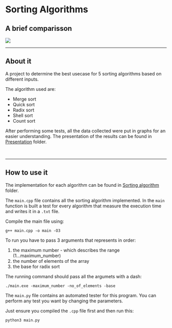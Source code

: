 <h1>Sorting Algorithms</h1>
<h2>A brief comparisson</h2>
<img src='https://user-images.githubusercontent.com/65015373/225962648-f6c3e0f1-31b1-4a21-ae6d-4816eaca0150.png'>



<br>
<hr>
<h2>About it</h2>

<p>A project to determine the best usecase for 5 sorting algorithms based on different inputs.</p>

<p>The algorithm used are:</p>
<ul>
    <li>Merge sort</li>
    <li>Quick sort</li>
    <li>Radix sort</li>
    <li>Shell sort</li>
    <li>Count sort</li>
</ul>

<p>After performing some tests, all the data collected were put in graphs for an easier understanding. The presentation of the results can be found in <a href='https://github.com/w-i-l/data_structure_1_hw/tree/main/Presentation'>Presentation</a> folder.</p>

<br>
<hr>
<h2>How to use it</h2>

<p>The implementation for each algorithm can be found in <a href = 'https://github.com/w-i-l/data_structure_1_hw/tree/main/Sorting%20Algorithm'/>Sorting algorithm</a> folder.</p>
<p>The <code>main.cpp</code> file contains all the sorting algorithm implemented. In the <code>main</code> function is built a test for every algorithm that measure the execution time and writes it in a <code>.txt</code> file. </p>

<p>Compile the main file using:</p>
<code>g++ main.cpp -o main -O3</code>

<p>To run you have to pass 3 arguments that represents in order:</p>
<ol>
    <li>the maximum number - which describes the range (1...maximum_number)</li>
    <li>the number of elements of the array</li>
    <li>the base for radix sort</li>
</ol>
<p>The running command should pass all the argumets with a dash:</p>
<code>./main.exe -maximum_number -no_of_elements -base</code>

<p>The <code>main.py</code> file contains an automated tester for this program. You can perform any test you want by changing the parameters.</p>
<p>Just ensure you compiled the <code>.cpp</code> file first and then run this:</p>
<code>python3 main.py</code>

